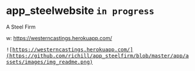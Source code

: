 # app_steelwebsite ```in progress```

A Steel Firm


w: https://westerncastings.herokuapp.com/

<kbd>![https://westerncastings.herokuapp.com/](https://github.com/richill/app_steelfirm/blob/master/app/assets/images/img_readme.png)</kbd>
